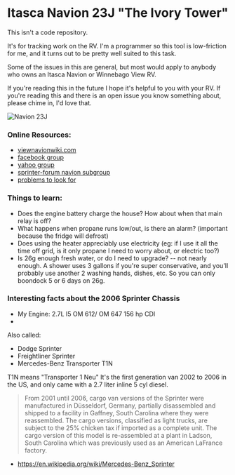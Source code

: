 # Itasca Navion 23J "The Ivory Tower"

This isn't a code repository.

It's for tracking work on the RV. I'm a programmer so this tool is low-friction for me, and it turns out to be pretty well suited to this task.

Some of the issues in this are general, but most would apply to anybody who owns an Itasca Navion or Winnebago View RV.

If you're reading this in the future I hope it's helpful to you with your RV. If you're reading this and there is an open issue you know something about, please chime in, I'd love that.

![Navion 23J](https://cloud.githubusercontent.com/assets/548809/15580313/08733dce-231d-11e6-92be-051a978b7844.JPG)

### Online Resources:

* [viewnavionwiki.com](http://viewnavionwiki.com)
* [facebook group](https://www.facebook.com/groups/2254528358/)
* [yahoo group](https://groups.yahoo.com/neo/groups/View-Navion/info)
* [sprinter-forum navion subgroup](http://sprinter-source.com/forum/forumdisplay.php?f=10)
* [problems to look for](http://www.sprinter-rv.com/buying-a-used-sprinter-top-ten-problems-to-look-out-for/)

### Things to learn:

* Does the engine battery charge the house? How about when that main relay is off?
* What happens when propane runs low/out, is there an alarm? (important because the fridge will defrost)
* Does using the heater appreciably use electricity (eg: if I use it all the time off grid, is it only propane I need to worry about, or electric too?)
* Is 26g enough fresh water, or do I need to upgrade? -- not nearly enough. A shower uses 3 gallons if you're super conservative, and you'll probably use another 2 washing hands, dishes, etc. So you can only boondock 5 or 6 days on 26g.

### Interesting facts about the 2006 Sprinter Chassis

* My Engine: 2.7L I5 OM 612/ OM 647 156 hp CDI
* 

Also called:

* Dodge Sprinter
* Freightliner Sprinter
* Mercedes-Benz Transporter T1N

T1N means "Transporter 1 Neu" It's the first generation van 2002 to 2006 in the US, and only came with a 2.7 liter inline 5 cyl diesel.

> From 2001 until 2006, cargo van versions of the Sprinter were manufactured in Düsseldorf, Germany, partially disassembled and shipped to a facility in Gaffney, South Carolina where they were reassembled. The cargo versions, classified as light trucks, are subject to the 25% chicken tax if imported as a complete unit. The cargo version of this model is re-assembled at a plant in Ladson, South Carolina which was previously used as an American LaFrance factory.

- https://en.wikipedia.org/wiki/Mercedes-Benz_Sprinter

